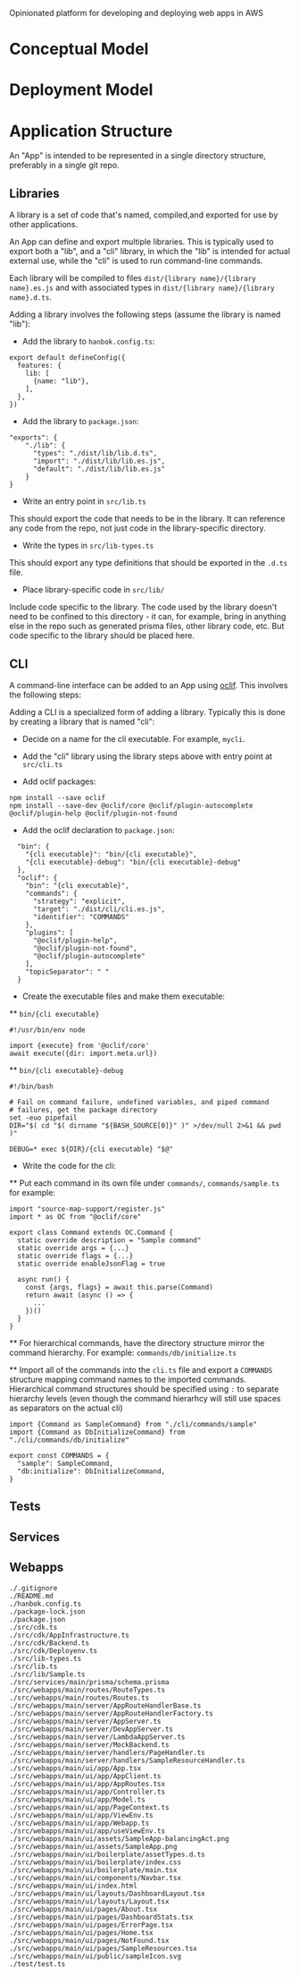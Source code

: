 Opinionated platform for developing and deploying web apps in AWS

# Conceptual Model

# Deployment Model

# Application Structure

An "App" is intended to be represented in a single directory structure, preferably in a single git repo.

## Libraries

A library is a set of code that's named, compiled,and exported for use by other applications.

An App can define and export multiple libraries.  This is typically used to export both a "lib", and a "cli" library, in which the "lib" is intended for actual external use, while the "cli" is used to run command-line commands.

Each library will be compiled to files `dist/{library name}/{library name}.es.js` and with associated types in `dist/{library name}/{library name}.d.ts`.

Adding a library involves the following steps (assume the library is named "lib"):

* Add the library to `hanbok.config.ts`:

```
export default defineConfig({
  features: {
    lib: [
      {name: "lib"},
    ],
  },
})
```

* Add the library to `package.json`:

```
"exports": {
    "./lib": {
      "types": "./dist/lib/lib.d.ts",
      "import": "./dist/lib/lib.es.js",
      "default": "./dist/lib/lib.es.js"
    }
}
```

* Write an entry point in `src/lib.ts`

This should export the code that needs to be in the library.  It can reference any code from the repo, not just code in the library-specific directory.

* Write the types in `src/lib-types.ts`

This should export any type definitions that should be exported in the `.d.ts` file.

* Place library-specific code in `src/lib/`

Include code specific to the library.  The code used by the library doesn't need to be confined to this directory - it can, for example, bring in anything else in the repo such as generated prisma files, other library code, etc.  But code specific to the library should be placed here.

## CLI

A command-line interface can be added to an App using [oclif](https://oclif.io/).  This involves the following steps:

Adding a CLI is a specialized form of adding a library.  Typically this is done by creating a library that is named "cli":

* Decide on a name for the cli executable.  For example, `mycli`.

* Add the "cli" library using the library steps above with entry point at `src/cli.ts`

* Add oclif packages:

```
npm install --save oclif
npm install --save-dev @oclif/core @oclif/plugin-autocomplete @oclif/plugin-help @oclif/plugin-not-found
```

* Add the oclif declaration to `package.json`:

```
  "bin": {
    "{cli executable}": "bin/{cli executable}",
    "{cli executable}-debug": "bin/{cli executable}-debug"
  },
  "oclif": {
    "bin": "{cli executable}",
    "commands": {
      "strategy": "explicit",
      "target": "./dist/cli/cli.es.js",
      "identifier": "COMMANDS"
    },
    "plugins": [
      "@oclif/plugin-help",
      "@oclif/plugin-not-found",
      "@oclif/plugin-autocomplete"
    ],
    "topicSeparator": " "
  }
```

* Create the executable files and make them executable:

** `bin/{cli executable}`

```
#!/usr/bin/env node

import {execute} from '@oclif/core'
await execute({dir: import.meta.url})
```

** `bin/{cli executable}-debug`

```
#!/bin/bash

# Fail on command failure, undefined variables, and piped command
# failures, get the package directory
set -euo pipefail
DIR="$( cd "$( dirname "${BASH_SOURCE[0]}" )" >/dev/null 2>&1 && pwd )"

DEBUG=* exec ${DIR}/{cli executable} "$@"
```

* Write the code for the cli:

** Put each command in its own file under `commands/`, `commands/sample.ts` for example:

```
import "source-map-support/register.js"
import * as OC from "@oclif/core"

export class Command extends OC.Command {
  static override description = "Sample command"
  static override args = {...}
  static override flags = {...}
  static override enableJsonFlag = true

  async run() {
    const {args, flags} = await this.parse(Command)
    return await (async () => {
      ...
    })()
  }
}
```

** For hierarchical commands, have the directory structure mirror the command hierarchy.  For example: `commands/db/initialize.ts`

** Import all of the commands into the `cli.ts` file and export a `COMMANDS` structure mapping command names to the imported commands.  Hierarchical command structures should be specified using `:` to separate hierarchy levels (even though the command hierarhcy will still use spaces as separators on the actual cli)

```
import {Command as SampleCommand} from "./cli/commands/sample"
import {Command as DbInitializeCommand} from "./cli/commands/db/initialize"

export const COMMANDS = {
  "sample": SampleCommand,
  "db:initialize": DbInitializeCommand,
}
```

## Tests

## Services

## Webapps


```
./.gitignore
./README.md
./hanbok.config.ts
./package-lock.json
./package.json
./src/cdk.ts
./src/cdk/AppInfrastructure.ts
./src/cdk/Backend.ts
./src/cdk/Deployenv.ts
./src/lib-types.ts
./src/lib.ts
./src/lib/Sample.ts
./src/services/main/prisma/schema.prisma
./src/webapps/main/routes/RouteTypes.ts
./src/webapps/main/routes/Routes.ts
./src/webapps/main/server/AppRouteHandlerBase.ts
./src/webapps/main/server/AppRouteHandlerFactory.ts
./src/webapps/main/server/AppServer.ts
./src/webapps/main/server/DevAppServer.ts
./src/webapps/main/server/LambdaAppServer.ts
./src/webapps/main/server/MockBackend.ts
./src/webapps/main/server/handlers/PageHandler.ts
./src/webapps/main/server/handlers/SampleResourceHandler.ts
./src/webapps/main/ui/app/App.tsx
./src/webapps/main/ui/app/AppClient.ts
./src/webapps/main/ui/app/AppRoutes.tsx
./src/webapps/main/ui/app/Controller.ts
./src/webapps/main/ui/app/Model.ts
./src/webapps/main/ui/app/PageContext.ts
./src/webapps/main/ui/app/ViewEnv.ts
./src/webapps/main/ui/app/Webapp.ts
./src/webapps/main/ui/app/useViewEnv.ts
./src/webapps/main/ui/assets/SampleApp-balancingAct.png
./src/webapps/main/ui/assets/SampleApp.png
./src/webapps/main/ui/boilerplate/assetTypes.d.ts
./src/webapps/main/ui/boilerplate/index.css
./src/webapps/main/ui/boilerplate/main.tsx
./src/webapps/main/ui/components/Navbar.tsx
./src/webapps/main/ui/index.html
./src/webapps/main/ui/layouts/DashboardLayout.tsx
./src/webapps/main/ui/layouts/Layout.tsx
./src/webapps/main/ui/pages/About.tsx
./src/webapps/main/ui/pages/DashboardStats.tsx
./src/webapps/main/ui/pages/ErrorPage.tsx
./src/webapps/main/ui/pages/Home.tsx
./src/webapps/main/ui/pages/NotFound.tsx
./src/webapps/main/ui/pages/SampleResources.tsx
./src/webapps/main/ui/public/sampleIcon.svg
./test/test.ts
```
